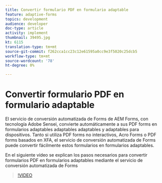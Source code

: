 ```yaml
---
title: Convertir formulario PDF en formulario adaptable
feature: adaptive-forms
topics: development
audience: developer
doc-type: article
activity: implement
thumbnail: 39495.jpg
kt: 6115
translation-type: tm+mt
source-git-commit: f262cca1cc23c12e61595a0cc9e3f5020c25dcb5
workflow-type: tm+mt
source-wordcount: '78'
ht-degree: 0%

---
```


# Convertir formulario PDF en formulario adaptable

El servicio de conversión automatizada de Forms de AEM Forms, con tecnología Adobe Sensei, convierte automáticamente a sus PDF forms en formularios adaptables adaptables adaptables y adaptables para dispositivos. Tanto si utiliza PDF forms no interactivos, Acro Forms o PDF forms basados en XFA, el servicio de conversión automatizada de Forms puede convertir fácilmente estos formularios en formularios adaptables.

En el siguiente vídeo se explican los pasos necesarios para convertir formularios PDF en formularios adaptables mediante el servicio de conversión automatizada de Forms

>[!VIDEO](https://video.tv.adobe.com/v/39495/?quality=9&learn=on)

